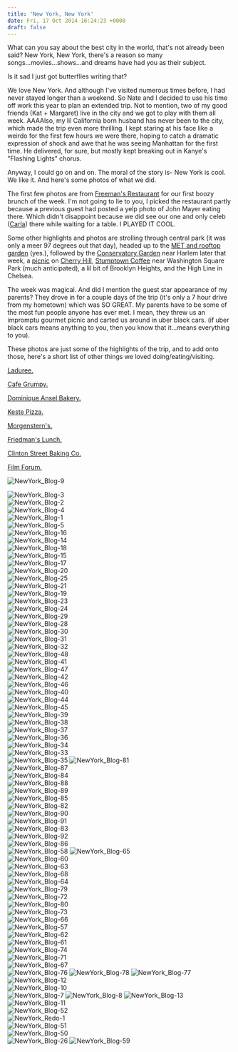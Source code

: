 ```yaml
---
title: 'New York, New York'
date: Fri, 17 Oct 2014 16:24:23 +0000
draft: false
---
```


What can you say about the best city in the world, that's not already been said? New York, New York, there's a reason so many songs...movies...shows...and dreams have had you as their subject.

Is it sad I just got butterflies writing that?

We love New York. And although I've visited numerous times before, I had never stayed longer than a weekend. So Nate and I decided to use his time off work this year to plan an extended trip. Not to mention, two of my good friends (Kat + Margaret) live in the city and we got to play with them all week. AAAAlso, my lil California born husband has never been to the city, which made the trip even more thrilling. I kept staring at his face like a weirdo for the first few hours we were there, hoping to catch a dramatic expression of shock and awe that he was seeing Manhattan for the first time. He delivered, for sure, but mostly kept breaking out in Kanye's "Flashing Lights" chorus.

Anyway, I could go on and on. The moral of the story is- New York is cool. We like it. And here's some photos of what we did.

The first few photos are from [Freeman's Restaurant](http://www.freemansrestaurant.com/ "Freeman's Restaurant ") for our first boozy brunch of the week. I'm not going to lie to you, I picked the restaurant partly because a previous guest had posted a yelp photo of John Mayer eating there. Which didn't disappoint because we did see our one and only celeb ([Carla](http://www.imdb.com/name/nm0001303/ "Carla")) there while waiting for a table. I PLAYED IT COOL.

Some other highlights and photos are strolling through central park (it was only a meer 97 degrees out that day), headed up to the [MET and rooftop garden](http://www.metmuseum.org/visit/plan-your-visit/dining-at-the-museum/roof-garden-cafe-and-martini-bar "MET and rooftop garden") (yes.), followed by the [Conservatory Garden](http://www.centralparknyc.org/things-to-see-and-do/attractions/conservatory-garden.html "Conservatory Garden") near Harlem later that week, a [picnic](http://www.perfectpicnicnyc.com/ "picnic") on [Cherry Hill](http://www.centralparknyc.org/things-to-see-and-do/attractions/cherry-hill.html "Cherry Hill"), [Stumptown Coffee](http://stumptowncoffee.com/location/new-york/8th/ "Stumptown Coffee") near Washington Square Park (much anticipated), a lil bit of Brooklyn Heights, and the High Line in Chelsea.

The week was magical. And did I mention the guest star appearance of my parents? They drove in for a couple days of the trip (it's only a 7 hour drive from my hometown) which was SO GREAT. My parents have to be some of the most fun people anyone has ever met. I mean, they threw us an impromptu gourmet picnic and carted us around in uber black cars. (if uber black cars means anything to you, then you know that it...means everything to you).

These photos are just some of the highlights of the trip, and to add onto those, here's a short list of other things we loved doing/eating/visiting.

[Laduree.](http://www.yelp.com/biz/ladur%C3%A9e-new-york "Laduree")

[Cafe Grumpy.](http://cafegrumpy.com/ "Cafe Grumpy")

[Dominique Ansel Bakery.](http://dominiqueansel.com/ "Dominique Ansel Bakery")

[Keste Pizza.](http://www.kestepizzeria.com/home "Keste Pizza")

[Morgenstern's.](http://www.morgensternsnyc.com/ "Morgenstern's")

[Friedman's Lunch.](http://www.friedmanslunch.com/ "Friedman's Lunch")

[Clinton Street Baking Co.](https://clintonstreetbaking.com/ "Clinton Street Baking Co.")

[Film Forum.](http://filmforum.org/ "Film Forum")

![NewYork_Blog-9](https://djh82r8xhqebh.cloudfront.net/uploads/2014/09/newyork_blog-9.jpg) <div class="flex-ns mhn2-ns mb3"> <div class="ph2-ns w-50-ns">![NewYork_Blog-3](https://djh82r8xhqebh.cloudfront.net/uploads/2014/09/newyork_blog-3.jpg)</div> <div class="ph2-ns w-50-ns">![NewYork_Blog-2](https://djh82r8xhqebh.cloudfront.net/uploads/2014/09/newyork_blog-2.jpg)</div> </div> ![NewYork_Blog-4](https://djh82r8xhqebh.cloudfront.net/uploads/2014/09/newyork_blog-4.jpg) <div class="flex-ns mhn2-ns mb3"> <div class="ph2-ns w-50-ns">![NewYork_Blog-1](https://djh82r8xhqebh.cloudfront.net/uploads/2014/09/newyork_blog-1.jpg)</div> <div class="ph2-ns w-50-ns">![NewYork_Blog-5](https://djh82r8xhqebh.cloudfront.net/uploads/2014/09/newyork_blog-5.jpg)</div> </div> ![NewYork_Blog-16](https://djh82r8xhqebh.cloudfront.net/uploads/2014/09/newyork_blog-16.jpg) <div class="flex-ns mhn2-ns mb3"> <div class="ph2-ns w-50-ns">![NewYork_Blog-14](https://djh82r8xhqebh.cloudfront.net/uploads/2014/09/newyork_blog-14.jpg)</div> <div class="ph2-ns w-50-ns">![NewYork_Blog-18](https://djh82r8xhqebh.cloudfront.net/uploads/2014/09/newyork_blog-181.jpg)</div> </div> ![NewYork_Blog-15](http://www.jennajuby.com/wp-content/uploads/2014/09/newyork_blog-15.jpg) <div class="flex-ns mhn2-ns mb3"> <div class="ph2-ns w-50-ns">![NewYork_Blog-17](https://djh82r8xhqebh.cloudfront.net/uploads/2014/09/newyork_blog-17.jpg)</div> <div class="ph2-ns w-50-ns">![NewYork_Blog-20](http://www.jennajuby.com/wp-content/uploads/2014/09/newyork_blog-20.jpg)</div> </div> ![NewYork_Blog-25](http://www.jennajuby.com/wp-content/uploads/2014/09/newyork_blog-25.jpg) <div class="flex-ns mhn2-ns mb3"> <div class="ph2-ns w-50-ns">![NewYork_Blog-21](https://djh82r8xhqebh.cloudfront.net/uploads/2014/09/newyork_blog-21.jpg)</div> <div class="ph2-ns w-50-ns">![NewYork_Blog-19](https://djh82r8xhqebh.cloudfront.net/uploads/2014/09/newyork_blog-19.jpg)</div> </div> ![NewYork_Blog-23](http://www.jennajuby.com/wp-content/uploads/2014/09/newyork_blog-23.jpg) <div class="flex-ns mhn2-ns mb3"> <div class="ph2-ns w-50-ns">![NewYork_Blog-24](https://djh82r8xhqebh.cloudfront.net/uploads/2014/09/newyork_blog-24.jpg)</div> <div class="ph2-ns w-50-ns">![NewYork_Blog-29](http://www.jennajuby.com/wp-content/uploads/2014/09/newyork_blog-29.jpg)</div> </div> <div class="flex-ns mhn2-ns mb3"> <div class="ph2-ns w-50-ns">![NewYork_Blog-28](https://djh82r8xhqebh.cloudfront.net/uploads/2014/09/newyork_blog-28.jpg)</div> <div class="ph2-ns w-50-ns">![NewYork_Blog-30](https://djh82r8xhqebh.cloudfront.net/uploads/2014/09/newyork_blog-30.jpg)</div> </div> ![NewYork_Blog-31](https://djh82r8xhqebh.cloudfront.net/uploads/2014/09/newyork_blog-31.jpg) <div class="flex-ns mhn2-ns mb3"> <div class="ph2-ns w-50-ns">![NewYork_Blog-32](https://djh82r8xhqebh.cloudfront.net/uploads/2014/09/newyork_blog-32.jpg)</div> <div class="ph2-ns w-50-ns">![NewYork_Blog-48](http://www.jennajuby.com/wp-content/uploads/2014/09/newyork_blog-48.jpg)</div> </div> ![NewYork_Blog-41](http://www.jennajuby.com/wp-content/uploads/2014/09/newyork_blog-41.jpg) <div class="flex-ns mhn2-ns mb3"> <div class="ph2-ns w-50-ns">![NewYork_Blog-47](https://djh82r8xhqebh.cloudfront.net/uploads/2014/09/newyork_blog-47.jpg)</div> <div class="ph2-ns w-50-ns">![NewYork_Blog-42](https://djh82r8xhqebh.cloudfront.net/uploads/2014/09/newyork_blog-42.jpg) </div> </div> ![NewYork_Blog-46](https://djh82r8xhqebh.cloudfront.net/uploads/2014/09/newyork_blog-46.jpg) <div class="flex-ns mhn2-ns mb3"> <div class="ph2-ns w-50-ns">![NewYork_Blog-40](https://djh82r8xhqebh.cloudfront.net/uploads/2014/09/newyork_blog-40.jpg)</div> <div class="ph2-ns w-50-ns">![NewYork_Blog-44](https://djh82r8xhqebh.cloudfront.net/uploads/2014/09/newyork_blog-44.jpg)</div> </div> <div class="flex-ns mhn2-ns mb3"> <div class="ph2-ns w-50-ns">![NewYork_Blog-45](https://djh82r8xhqebh.cloudfront.net/uploads/2014/09/newyork_blog-45.jpg)</div> <div class="ph2-ns w-50-ns">![NewYork_Blog-39](https://djh82r8xhqebh.cloudfront.net/uploads/2014/09/newyork_blog-39.jpg)</div> </div> ![NewYork_Blog-38](https://djh82r8xhqebh.cloudfront.net/uploads/2014/09/newyork_blog-38.jpg) <div class="flex-ns mhn2-ns mb3"> <div class="ph2-ns w-50-ns">![NewYork_Blog-37](https://djh82r8xhqebh.cloudfront.net/uploads/2014/09/newyork_blog-37.jpg)</div> <div class="ph2-ns w-50-ns">![NewYork_Blog-36](https://djh82r8xhqebh.cloudfront.net/uploads/2014/09/newyork_blog-36.jpg)</div> </div> <div class="flex-ns mhn2-ns mb3"> <div class="ph2-ns w-50-ns">![NewYork_Blog-34](https://djh82r8xhqebh.cloudfront.net/uploads/2014/09/newyork_blog-34.jpg)</div> <div class="ph2-ns w-50-ns">![NewYork_Blog-33](https://djh82r8xhqebh.cloudfront.net/uploads/2014/09/newyork_blog-33.jpg)</div> </div> ![NewYork_Blog-35](https://djh82r8xhqebh.cloudfront.net/uploads/2014/09/newyork_blog-35.jpg) ![NewYork_Blog-81](https://djh82r8xhqebh.cloudfront.net/uploads/2014/09/newyork_blog-81.jpg) <div class="flex-ns mhn2-ns mb3"> <div class="ph2-ns w-50-ns">![NewYork_Blog-87](https://djh82r8xhqebh.cloudfront.net/uploads/2014/09/newyork_blog-87.jpg)</div> <div class="ph2-ns w-50-ns">![NewYork_Blog-84](https://djh82r8xhqebh.cloudfront.net/uploads/2014/09/newyork_blog-84.jpg)</div> </div> ![NewYork_Blog-88](https://djh82r8xhqebh.cloudfront.net/uploads/2014/09/newyork_blog-88.jpg) <div class="flex-ns mhn2-ns mb3"> <div class="ph2-ns w-50-ns">![NewYork_Blog-89](https://djh82r8xhqebh.cloudfront.net/uploads/2014/09/newyork_blog-89.jpg)</div> <div class="ph2-ns w-50-ns">![NewYork_Blog-85](https://djh82r8xhqebh.cloudfront.net/uploads/2014/09/newyork_blog-85.jpg)</div> </div> ![NewYork_Blog-82](http://www.jennajuby.com/wp-content/uploads/2014/09/newyork_blog-82.jpg) <div class="flex-ns mhn2-ns mb3"> <div class="ph2-ns w-50-ns">![NewYork_Blog-90](https://djh82r8xhqebh.cloudfront.net/uploads/2014/09/newyork_blog-90.jpg)</div> <div class="ph2-ns w-50-ns">![NewYork_Blog-91](https://djh82r8xhqebh.cloudfront.net/uploads/2014/09/newyork_blog-91.jpg)</div> </div> ![NewYork_Blog-83](https://djh82r8xhqebh.cloudfront.net/uploads/2014/09/newyork_blog-83.jpg) <div class="flex-ns mhn2-ns mb3"> <div class="ph2-ns w-50-ns">![NewYork_Blog-92](https://djh82r8xhqebh.cloudfront.net/uploads/2014/09/newyork_blog-92.jpg)</div> <div class="ph2-ns w-50-ns">![NewYork_Blog-86](https://djh82r8xhqebh.cloudfront.net/uploads/2014/09/newyork_blog-86.jpg)</div> </div> ![NewYork_Blog-58](https://djh82r8xhqebh.cloudfront.net/uploads/2014/09/newyork_blog-58.jpg) ![NewYork_Blog-65](https://djh82r8xhqebh.cloudfront.net/uploads/2014/09/newyork_blog-65.jpg) <div class="flex-ns mhn2-ns mb3"> <div class="ph2-ns w-50-ns">![NewYork_Blog-60](https://djh82r8xhqebh.cloudfront.net/uploads/2014/09/newyork_blog-60.jpg)</div> <div class="ph2-ns w-50-ns">![NewYork_Blog-63](https://djh82r8xhqebh.cloudfront.net/uploads/2014/09/newyork_blog-63.jpg)</div> </div> ![NewYork_Blog-68](https://djh82r8xhqebh.cloudfront.net/uploads/2014/09/newyork_blog-68.jpg) <div class="flex-ns mhn2-ns mb3"> <div class="ph2-ns w-50-ns">![NewYork_Blog-64](https://djh82r8xhqebh.cloudfront.net/uploads/2014/09/newyork_blog-64.jpg)</div> <div class="ph2-ns w-50-ns">![NewYork_Blog-79](http://www.jennajuby.com/wp-content/uploads/2014/09/newyork_blog-79.jpg)</div> </div> <div class="flex-ns mhn2-ns mb3"> <div class="ph2-ns w-50-ns">![NewYork_Blog-72](https://djh82r8xhqebh.cloudfront.net/uploads/2014/09/newyork_blog-72.jpg)</div> <div class="ph2-ns w-50-ns">![NewYork_Blog-80](https://djh82r8xhqebh.cloudfront.net/uploads/2014/09/newyork_blog-80.jpg)</div> </div> ![NewYork_Blog-73](https://djh82r8xhqebh.cloudfront.net/uploads/2014/09/newyork_blog-73.jpg) <div class="flex-ns mhn2-ns mb3"> <div class="ph2-ns w-50-ns">![NewYork_Blog-66](https://djh82r8xhqebh.cloudfront.net/uploads/2014/09/newyork_blog-66.jpg)</div> <div class="ph2-ns w-50-ns">![NewYork_Blog-57](http://www.jennajuby.com/wp-content/uploads/2014/09/newyork_blog-57.jpg)</div> </div> <div class="flex-ns mhn2-ns mb3"> <div class="ph2-ns w-50-ns">![NewYork_Blog-62](https://djh82r8xhqebh.cloudfront.net/uploads/2014/09/newyork_blog-62.jpg)</div> <div class="ph2-ns w-50-ns">![NewYork_Blog-61](https://djh82r8xhqebh.cloudfront.net/uploads/2014/09/newyork_blog-61.jpg)</div> </div> ![NewYork_Blog-74](https://djh82r8xhqebh.cloudfront.net/uploads/2014/09/newyork_blog-74.jpg) <div class="flex-ns mhn2-ns mb3"> <div class="ph2-ns w-50-ns">![NewYork_Blog-71](https://djh82r8xhqebh.cloudfront.net/uploads/2014/09/newyork_blog-71.jpg)</div> <div class="ph2-ns w-50-ns">![NewYork_Blog-67](http://www.jennajuby.com/wp-content/uploads/2014/09/newyork_blog-67.jpg)</div> </div> ![NewYork_Blog-76](http://www.jennajuby.com/wp-content/uploads/2014/09/newyork_blog-76.jpg) ![NewYork_Blog-78](https://djh82r8xhqebh.cloudfront.net/uploads/2014/09/newyork_blog-78.jpg) ![NewYork_Blog-77](https://djh82r8xhqebh.cloudfront.net/uploads/2014/09/newyork_blog-77.jpg) <div class="flex-ns mhn2-ns mb3"> <div class="ph2-ns w-50-ns">![NewYork_Blog-12](http://www.jennajuby.com/wp-content/uploads/2014/09/newyork_blog-12.jpg)</div> <div class="ph2-ns w-50-ns">![NewYork_Blog-10](http://www.jennajuby.com/wp-content/uploads/2014/09/newyork_blog-10.jpg)</div> </div> ![NewYork_Blog-7](http://www.jennajuby.com/wp-content/uploads/2014/09/newyork_blog-7.jpg) ![NewYork_Blog-8](http://www.jennajuby.com/wp-content/uploads/2014/09/newyork_blog-8.jpg) ![NewYork_Blog-13](http://www.jennajuby.com/wp-content/uploads/2014/09/newyork_blog-13.jpg) <div class="flex-ns mhn2-ns mb3"> <div class="ph2-ns w-50-ns">![NewYork_Blog-11](http://www.jennajuby.com/wp-content/uploads/2014/09/newyork_blog-11.jpg)</div> <div class="ph2-ns w-50-ns">![NewYork_Blog-52](http://www.jennajuby.com/wp-content/uploads/2014/09/newyork_blog-52.jpg)</div> </div> ![NewYork_Redo-1](http://www.jennajuby.com/wp-content/uploads/2014/10/NewYork_Redo-1.jpg) <div class="flex-ns mhn2-ns mb3"> <div class="ph2-ns w-50-ns">![NewYork_Blog-51](http://www.jennajuby.com/wp-content/uploads/2014/09/newyork_blog-51.jpg)</div> <div class="ph2-ns w-50-ns">![NewYork_Blog-50](http://www.jennajuby.com/wp-content/uploads/2014/09/newyork_blog-50.jpg)</div> </div> ![NewYork_Blog-26](http://www.jennajuby.com/wp-content/uploads/2014/09/newyork_blog-26.jpg) ![NewYork_Blog-59](http://www.jennajuby.com/wp-content/uploads/2014/09/newyork_blog-59.jpg)